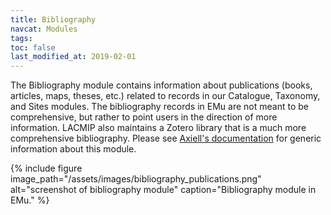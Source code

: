 ```yaml
---
title: Bibliography
navcat: Modules
tags:
toc: false
last_modified_at: 2019-02-01
---
```

The Bibliography module contains information about publications (books, articles, maps, theses, etc.) related to records in our Catalogue, Taxonomy, and Sites modules. The bibliography records in EMu are not meant to be comprehensive, but rather to point users in the direction of more information. LACMIP also maintains a Zotero library that is a much more comprehensive bibliography. Please see [Axiell's documentation](http://help.emu.axiell.com/latest/en/Topics/EMu/Bibliography%20module.htm) for generic information about this module.

{% include figure image_path="/assets/images/bibliography_publications.png" alt="screenshot of bibliography module" caption="Bibliography module in EMu." %}
